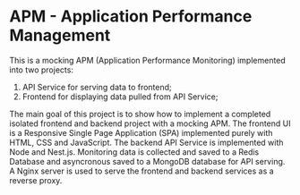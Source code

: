 # APM - Application Performance Management

This is a mocking APM (Application Performance Monitoring) implemented into two projects: 

1) API Service for serving data to frontend;
2) Frontend for displaying data pulled from API Service;

The main goal of this project is to show how to implement a completed isolated frontend and backend project with a mocking APM. The frontend UI is a Responsive Single Page Application (SPA) implemented purely with HTML, CSS and JavaScript. The backend API Service is implemented with Node and Nest.js. Monitoring data is collected and saved to a Redis Database and asyncronous saved to a MongoDB database for API serving. A Nginx server is used to serve the frontend and backend services as a reverse proxy.

